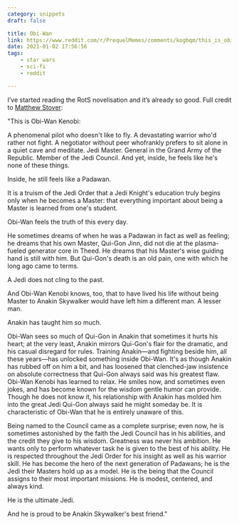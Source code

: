 ```yaml
---
category: snippets
draft: false

title: Obi-Wan
link: https://www.reddit.com/r/PrequelMemes/comments/kogbqm/this_is_obiwan_kenobi_full_passage_in_the_comments/ghqscnu/?utm_source=reddit&utm_medium=web2x&context=3
date: 2021-01-02 17:56:56
tags:
    - star wars
    - sci-fi
    - reddit

---
```


I’ve started reading the RotS novelisation and it’s already so good. Full credit to [Matthew Stover](https://en.wikipedia.org/wiki/Matthew_Stover):

"This is Obi-Wan Kenobi:

A phenomenal pilot who doesn't like to fly. A devastating warrior who'd rather not fight. A negotiator without peer whofrankly prefers to sit alone in a quiet cave and meditate. Jedi Master. General in the Grand Army of the Republic. Member of the Jedi Council. And yet, inside, he feels like he's none of these things.

Inside, he still feels like a Padawan.

It is a truism of the Jedi Order that a Jedi Knight's education truly begins only when he becomes a Master: that everything important about being a Master is learned from one's student.

Obi-Wan feels the truth of this every day.

He sometimes dreams of when he was a Padawan in fact as well as feeling; he dreams that his own Master, Qui-Gon Jinn, did not die at the plasma-fueled generator core in Theed. He dreams that his Master's wise guiding hand is still with him. But Qui-Gon's death is an old pain, one with which he long ago came to terms.

A Jedi does not cling to the past.

And Obi-Wan Kenobi knows, too, that to have lived his life without being Master to Anakin Skywalker would have left him a different man. A lesser man.

Anakin has taught him so much.

Obi-Wan sees so much of Qui-Gon in Anakin that sometimes it hurts his heart; at the very least, Anakin mirrors Qui-Gon's flair for the dramatic, and his casual disregard for rules. Training Anakin—and fighting beside him, all these years—has unlocked something inside Obi-Wan. It's as though Anakin has rubbed off on him a bit, and has loosened that clenched-jaw insistence on absolute correctness that Qui-Gon always said was his greatest flaw. Obi-Wan Kenobi has learned to relax. He smiles now, and sometimes even jokes, and has become known for the wisdom gentle humor can provide. Though he does not know it, his relationship with Anakin has molded him into the great Jedi Qui-Gon always said he might someday be. It is characteristic of Obi-Wan that he is entirely unaware of this.

Being named to the Council came as a complete surprise; even now, he is sometimes astonished by the faith the Jedi Council has in his abilities, and the credit they give to his wisdom. Greatness was never his ambition. He wants only to perform whatever task he is given to the best of his ability. He is respected throughout the Jedi Order for his insight as well as his warrior skill. He has become the hero of the next generation of Padawans; he is the Jedi their Masters hold up as a model. He is the being that the Council assigns to their most important missions. He is modest, centered, and always kind.

He is the ultimate Jedi.

And he is proud to be Anakin Skywalker's best friend."
